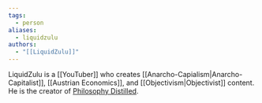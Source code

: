 ```yaml
---
tags:
  - person
aliases:
  - liquidzulu
authors:
  - "[[LiquidZulu]]"
---
```

LiquidZulu is a [[YouTuber]] who creates [[Anarcho-Capialism|Anarcho-Capitalist]], [[Austrian Economics]], and [[Objectivism|Objectivist]] content. He is the creator of [Philosophy Distilled](https://liquidzulu.github.io/).